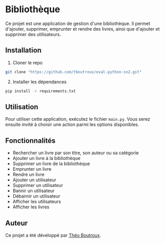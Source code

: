 # Bibliothèque

Ce projet est une application de gestion d'une bibliothèque. Il permet d'ajouter, supprimer, emprunter et rendre des livres, ainsi que d'ajouter et supprimer des utilisateurs.

## Installation

1. Cloner le repo
```bash
git clone "https://github.com/tboutroux/eval-python-sn2.git"
```

2. Installer les dépendances
```bash
pip install -r requirements.txt
```

## Utilisation

Pour utiliser cette application, exécutez le fichier `main.py`. Vous serez ensuite invité à choisir une action parmi les options disponibles.

## Fonctionnalités

- Rechercher un livre par son titre, son auteur ou sa catégorie
- Ajouter un livre à la bibliothèque
- Supprimer un livre de la bibliothèque
- Emprunter un livre
- Rendre un livre
- Ajouter un utilisateur
- Supprimer un utilisateur
- Bannir un utilisateur
- Débannir un utilisateur
- Afficher les utilisateurs
- Afficher les livres

## Auteur

Ce projet a été développé par [Théo Boutroux]('https://github.com/tboutroux').
